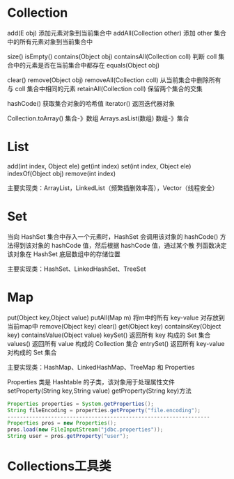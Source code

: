 # Collection
add(E obj)                                   添加元素对象到当前集合中
addAll(Collection other)             添加 other 集合中的所有元素对象到当前集合中

size()
isEmpty()
contains(Object obj)
containsAll(Collection coll)        判断 coll 集合中的元素是否在当前集合中都存在
equals(Object obj)

clear()
remove(Object obj)
removeAll(Collection coll)         从当前集合中删除所有与 coll 集合中相同的元素
retainAll(Collection coll)            保留两个集合的交集

hashCode()                                获取集合对象的哈希值
iterator()                                    返回迭代器对象

Collection.toArray()                   集合-》数组
Arrays.asList(数组)                      数组-》集合
          
# List
add(int index, Object ele)
get(int index)
set(int index, Object ele)
indexOf(Object obj)
remove(int index)

主要实现类：ArrayList，LinkedList（频繁插删效率高），Vector（线程安全）

# Set
当向 HashSet 集合中存入一个元素时，HashSet 会调用该对象的 hashCode() 方法得到该对象的 hashCode 值，然后根据 hashCode 值，通过某个散 列函数决定该对象在 HashSet 底层数组中的存储位置


主要实现类：HashSet、LinkedHashSet、TreeSet

# Map
put(Object key,Object value)
putAll(Map m)                                 将m中的所有 key-value 对存放到当前map中
remove(Object key)
clear()
get(Object key)
containsKey(Object key)
containsValue(Object value)
keySet()                                           返回所有 key 构成的 Set 集合
values()                                           返回所有 value 构成的 Collection 集合
entrySet()                                        返回所有 key-value 对构成的 Set 集合

主要实现类：HashMap、LinkedHashMap、TreeMap 和 Properties

Properties 类是 Hashtable 的子类，该对象用于处理属性文件
setProperty(String key,String value)
getProperty(String key)方法


```java
Properties properties = System.getProperties(); 
String fileEncoding = properties.getProperty("file.encoding");
-----------------------------------------------------------------
Properties pros = new Properties(); 
pros.load(new FileInputStream("jdbc.properties")); 
String user = pros.getProperty("user");
```


# Collections工具类
